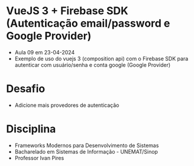 # VueJS 3 + Firebase SDK (Autenticação email/password e Google Provider)
- Aula 09 em 23-04-2024
- Exemplo de uso do vuejs 3 (composition api) com o Firebase SDK para autenticar com usuário/senha e conta google (Google Provider) 

# Desafio
- Adicione mais provedores de autenticação

# Disciplina
- Frameworks Modernos para Desenvolvimento de Sistemas
- Bacharelado em Sistemas de Informação - UNEMAT/Sinop
- Professor Ivan Pires

